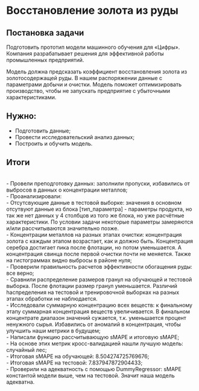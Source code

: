 # Восстановление золота из руды

## Постановка задачи

Подготовить прототип модели машинного обучения для «Цифры». Компания разрабатывает решения для эффективной работы промышленных предприятий.

Модель должна предсказать коэффициент восстановления золота из золотосодержащей руды. В нашем распоряжении данные с параметрами добычи и очистки.
Модель поможет оптимизировать производство, чтобы не запускать предприятие с убыточными характеристиками.

## Нужно:
- Подготовить данные;
- Провести исследовательский анализ данных;
- Построить и обучить модель.

## Итоги
<br>- Провели преподготовку данных: заполнили пропуски, избавились от выбросов в данных о концентрации металлов;
<br>- Проанализировали: 
<br>     - Отсутсвующие данные в тестовой выборке: значения в основном отсутвуют данные из блока [тип_параметра] - параметры продукта, но так же нет данных у 4 столбцов из того же блока, но уже расчётные характеристики. По условии задачи некоторые параметры замеряются и/или рассчитываются значительно позже.
<br>     - Концентрации металлов на разных этапах очистки: концентрация золота с каждым этапом возрастает, как и должно быть. Концентрация серебра достигает пика после флотации, но потом уменьшается. А концентрация свинца после первой очистки почти не меняется. Также на гистограммах видно выбросы в районе нуля;
<br>- Проверили правильность расчетов эффективности обогащения руды: все верно;
<br>- Сравнили распределение размеров гранул на обучающей и тестовой выборка. После флотации размер гранул уменьшается. Различий hаспределения на тестовой и тренировочной выборках на разных этапах обработки не наблюдается.
<br> - Исследовали суммарную концентрацию всех веществ: к финальному этапу суммарная концентрация веществ увеличивается. В финальном концентрате диапазон значений сужается, т.к. уменьшается процент ненужного сырья. Избавились от аномалий в концентрация, чтобы улучшить наши метрики в будущем;
<br>- Написали функцию рассчитывающую sMAPE и итоговую sMAPE;
<br>- На основе этих метрик кросс-валидацией нашли лучшую модель: случайный лес;
<br>- Итоговая sMAPE на обучающей: 8.504274725769676;
<br>- Итоговая sMAPE на тестовой: 7.837947872904433;
<br>- Проверили на адекватность с помощью DummyRegressor: sMAPE константой модели выше, чем на тестовой. Значит наша модель адекватна.

